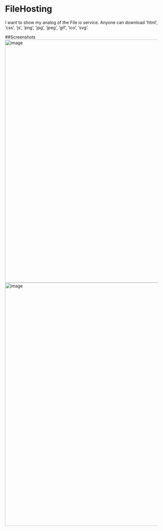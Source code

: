 # FileHosting
I want to show my analog of the File io service. Anyone can download ‘html’, ‘css’, ‘js’, ‘png’, ‘jpg’, ‘jpeg’, ‘gif’, ‘ico’, ‘svg’.

##Screenshots
<img width="800" alt="image" src="https://github.com/user-attachments/assets/38c36b64-d9c6-4513-b37c-745d40c6e21c" />
<img width="800" alt="image" src="https://github.com/user-attachments/assets/3a2a3d2a-e878-40f1-a479-89034269d4b4" />

